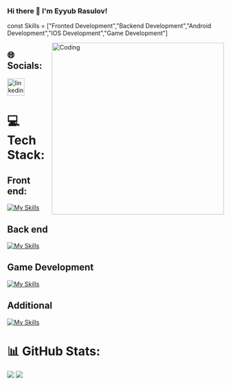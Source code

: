 ### Hi there 👋 I'm Eyyub Rasulov!

const Skills = ["Fronted Development","Backend Development","Android  Development","IOS Development","Game Development"]



<img src="https://cdn.dribbble.com/users/1162077/screenshots/3848914/programmer.gif" align="right" alt="Coding" width="400" />


## 🌐 Socials:
[<img src='https://cdn.jsdelivr.net/npm/simple-icons@3.0.1/icons/linkedin.svg' alt='linkedin' height='40'>](https://www.linkedin.com/in/eyyub-rasulov-aa4288191/)  


# 💻 Tech Stack:

## Front end:
[![My Skills](https://skillicons.dev/icons?i=html,css,bootstrap,sass,javascript,jquery,react&theme=dark)](https://skillicons.dev) <br/>
## Back end
[![My Skills](https://skillicons.dev/icons?i=cs,dotnet,firebase&theme=dark)](https://skillicons.dev) <br/>
## Game Development
[![My Skills](https://skillicons.dev/icons?i=unity&theme=dark)](https://skillicons.dev) <br/>

## Additional
[![My Skills](https://skillicons.dev/icons?i=git,github,blender,cloudflare,figma,gradle,mongodb,netlify&theme=dark)](https://skillicons.dev)



# 📊 GitHub Stats:
![](https://github-readme-stats.vercel.app/api?username=Rasulov6600070&theme=dark&hide_border=false&include_all_commits=false&count_private=false)
![](https://github-readme-stats.vercel.app/api/top-langs/?username=Rasulov6600070&theme=dark&hide_border=false&include_all_commits=false&count_private=false&layout=compact)
